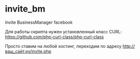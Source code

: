 # invite_bm
Invite BusinessManager facebook

Для работы скрипта нужен установленный класс CURL: https://github.com/php-curl-class/php-curl-class

Просто ставим на любой хостинг, переходим по адресу http://ваш_сайт.ру/invite.php
